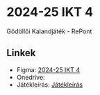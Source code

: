 # 2024-25 IKT 4

Gödöllői Kalandjáték - RePont

## Linkek

- Figma: [2024-25 IKT 4](https://www.figma.com/files/team/1489396166275855186/project/361659117?fuid=1225085529095840389)
- Onedrive:
- Játékleírás: [Játékleírás](./Játékleírás.md)
